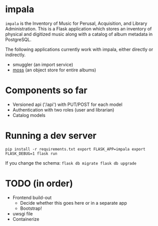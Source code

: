 impala
======

`impala` is the Inventory of Music for Perusal, Acquisition, and Library
Administration. This is a Flask application which stores an inventory of
physical and digitized music along with a catalog of album metadata in
PostgreSQL.

The following applications currently work with impala, either directly or
indirectly.
- smuggler (an import service)
- [moss](https://github.com/wuvt/moss) (an object store for entire albums)


Components so far
=================

- Versioned api ('/api') with PUT/POST for each model
- Authentication with two roles (user and librarian)
- Catalog models


Running a dev server
====================

``
pip install -r requirements.txt
export FLASK_APP=impala
export FLASK_DEBUG=1
flask run
``

If you change the schema:
``
flask db migrate
flask db upgrade
``

TODO (in order)
===============
- Frontend build-out 
    - Decide whether this goes here or in a separate app
    - Bootstrap!
- uwsgi file
- Containerize
